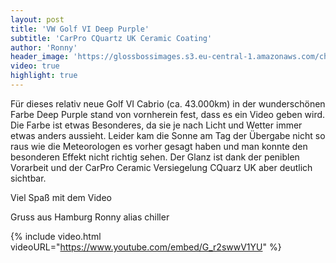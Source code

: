 ```yaml
---
layout: post
title: 'VW Golf VI Deep Purple'
subtitle: 'CarPro CQuartz UK Ceramic Coating'
author: 'Ronny'
header_image: 'https://glossbossimages.s3.eu-central-1.amazonaws.com/chiller/deep-purple.jpeg'
video: true
highlight: true
---
```


Für dieses relativ neue Golf VI Cabrio (ca. 43.000km) in der wunderschönen Farbe Deep Purple stand von vornherein fest, dass es ein Video geben wird. Die Farbe ist etwas Besonderes, da sie je nach Licht und Wetter immer etwas anders aussieht. Leider kam die Sonne am Tag der Übergabe nicht so raus wie die Meteorologen es vorher gesagt haben und man konnte den besonderen Effekt nicht richtig sehen. Der Glanz ist dank der peniblen Vorarbeit und der CarPro Ceramic Versiegelung CQuarz UK aber deutlich sichtbar.

Viel Spaß mit dem Video 

Gruss aus Hamburg
Ronny alias chiller

{% include video.html videoURL="https://www.youtube.com/embed/G_r2swwV1YU" %}